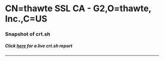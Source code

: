 # CN=thawte SSL CA - G2,O=thawte\, Inc.,C=US
### Snapshot of crt.sh
##### Click [here](https://crt.sh/?q=Serial_14D212C965931A2E58728E9F1A1E7CFC) for a live crt.sh report

---
